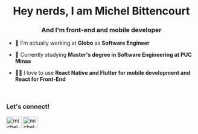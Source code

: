 <h1 align="center">Hey nerds, I am Michel Bittencourt</h1>
<h3 align="center">And I'm front-end and mobile developer</h3>

- 🔭 I'm actually working at **Globo** as **Software Engineer**

- 🌱 Currently studying **Master's degree in Software Engineering at PUC Minas**

- 👨‍💻 I love to use **React Native and Flutter for mobile development and React for Front-End**

<p align="left">
<br>
<h3 align="left">Let's connect!</h3>
<a href="https://linkedin.com/in/michelbittencourt" target="_blank"><img align="center" src="https://cdn.jsdelivr.net/npm/simple-icons@3.0.1/icons/linkedin.svg" alt="michelbittencourt" height="30" width="40"/></a>
<a href="https://instagram.com/michelbittencourt" target="_blank"><img align="center" src="https://cdn.jsdelivr.net/npm/simple-icons@3.0.1/icons/instagram.svg" alt="michelbittencourt" height="30" width="40" /></a>
</p>
<br>
